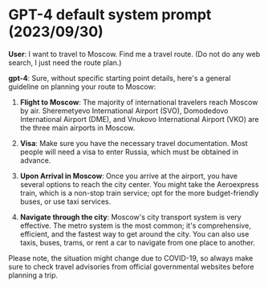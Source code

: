# GPT-4 default system prompt (2023/09/30)

**User**: I want to travel to Moscow. Find me a travel route. (Do not do any web search, I just need the route plan.)

**gpt-4**: Sure, without specific starting point details, here's a general guideline on planning your route to Moscow:

1. **Flight to Moscow**: The majority of international travelers reach Moscow by air. Sheremetyevo International Airport (SVO), Domodedovo International Airport (DME), and Vnukovo International Airport (VKO) are the three main airports in Moscow.

2. **Visa**: Make sure you have the necessary travel documentation. Most people will need a visa to enter Russia, which must be obtained in advance.

3. **Upon Arrival in Moscow**: Once you arrive at the airport, you have several options to reach the city center. You might take the Aeroexpress train, which is a non-stop train service; opt for the more budget-friendly buses, or use taxi services.

4. **Navigate through the city**: Moscow's city transport system is very effective. The metro system is the most common; it's comprehensive, efficient, and the fastest way to get around the city. You can also use taxis, buses, trams, or rent a car to navigate from one place to another.

Please note, the situation might change due to COVID-19, so always make sure to check travel advisories from official governmental websites before planning a trip.

